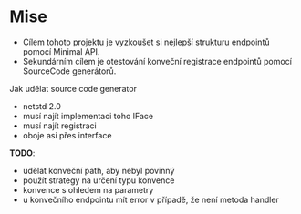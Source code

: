 ﻿# Mise

- Cílem tohoto projektu je vyzkoušet si nejlepší strukturu endpointů pomocí Minimal API.
- Sekundárním cílem je otestování konveční registrace endpointů pomocí SourceCode generátorů.


Jak udělat source code generator
- netstd 2.0
- musí najít implementaci toho IFace
- musí najít registraci 
- oboje asi přes interface

**TODO**:
- udělat konveční path, aby nebyl povinný 
- použít strategy na určení typu konvence
- konvence s ohledem na parametry
- u konvečního endpointu mít error v případě, že není metoda handler